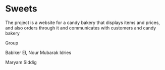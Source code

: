 # Sweets
The project is a website for a candy bakery
that displays items and prices, 
and also orders through it and 
communicates with customers and candy bakery

Group

Babiker El, Nour
Mubarak Idries

Maryam Siddig
